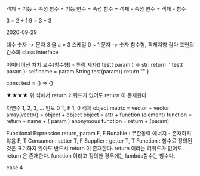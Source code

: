 객체 = 기능 + 속성 함수 = 기능 변수 = 속성 함수 = 객체 - 속성 변수 = 객체 - 함수

3 = 2 + 1 9 = 3 * 3

2020-09-29

대수 숫자 -> 문자 3 을 a = 3 스케일 0 ~ 1 문자 -> 숫자 함수형, 객체지향 람다 표현의 간소화 class interface

이미테이션 처치 교수(함수형) - 튜링 제자() test( param ) -> str: return '' test( param ): self.name = param String test(param){ return "" }

const test = () => {}

★★★★ 위 식에서 return 키워드가 없어도 return 이 존재한다

자연수 1, 2, 3, ... 인도 0 T, F 1, 0 객체 object matrix = vector + vector array(vector) = object + object object = attr + function (element) function = return + name + ( param ) anonymous function = return + (param)

Functional Expression return, param F, F Runable : 무한동력 에너지 - 존재하지 않음 F, T Consumer : setter T, F Supplier : getter T, T Function : 함수로 정의된 것은 표기하지 않아도 반드시 return 이 존재한다. return 이라는 키워드가 없어도 return 은 존재한다. function 이라고 정의한 경우에는 lambda함수는 함수다.

case 4